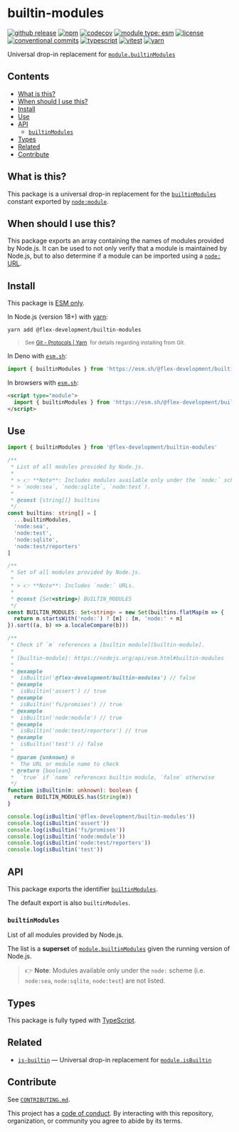 # builtin-modules

[![github release](https://img.shields.io/github/v/release/flex-development/builtin-modules.svg?include_prereleases\&sort=semver)](https://github.com/flex-development/builtin-modules/releases/latest)
[![npm](https://img.shields.io/npm/v/@flex-development/builtin-modules.svg)](https://npmjs.com/package/@flex-development/builtin-modules)
[![codecov](https://codecov.io/github/flex-development/builtin-modules/branch/main/graph/badge.svg?token=Rh9xvcgqdD)](https://codecov.io/github/flex-development/builtin-modules)
[![module type: esm](https://img.shields.io/badge/module%20type-esm-brightgreen)](https://github.com/voxpelli/badges-cjs-esm)
[![license](https://img.shields.io/github/license/flex-development/builtin-modules.svg)](LICENSE.md)
[![conventional commits](https://img.shields.io/badge/-conventional%20commits-fe5196?logo=conventional-commits\&logoColor=ffffff)](https://conventionalcommits.org)
[![typescript](https://img.shields.io/badge/-typescript-3178c6?logo=typescript\&logoColor=ffffff)](https://typescriptlang.org)
[![vitest](https://img.shields.io/badge/-vitest-6e9f18?style=flat\&logo=vitest\&logoColor=ffffff)](https://vitest.dev)
[![yarn](https://img.shields.io/badge/-yarn-2c8ebb?style=flat\&logo=yarn\&logoColor=ffffff)](https://yarnpkg.com)

Universal drop-in replacement for [`module.builtinModules`][modulebuiltinmodules]

## Contents

- [What is this?](#what-is-this)
- [When should I use this?](#when-should-i-use-this)
- [Install](#install)
- [Use](#use)
- [API](#api)
  - [`builtinModules`](#builtinmodules)
- [Types](#types)
- [Related](#related)
- [Contribute](#contribute)

## What is this?

This package is a universal drop-in replacement for the [`builtinModules`][modulebuiltinmodules] constant exported by
[`node:module`][node-module].

## When should I use this?

This package exports an array containing the names of modules provided by Node.js.
It can be used to not only verify that a module is maintained by Node.js, but to also determine if a module can be
imported using a [`node:` URL][node-imports].

## Install

This package is [ESM only][esm].

In Node.js (version 18+) with [yarn][]:

```sh
yarn add @flex-development/builtin-modules
```

<blockquote>
  <small>
    See <a href='https://yarnpkg.com/protocol/git'>Git - Protocols | Yarn</a>
    &nbsp;for details regarding installing from Git.
  </small>
</blockquote>

In Deno with [`esm.sh`][esmsh]:

```ts
import { builtinModules } from 'https://esm.sh/@flex-development/builtin-modules'
```

In browsers with [`esm.sh`][esmsh]:

```html
<script type="module">
  import { builtinModules } from 'https://esm.sh/@flex-development/builtin-modules'
</script>
```

## Use

```ts
import { builtinModules } from '@flex-development/builtin-modules'

/**
 * List of all modules provided by Node.js.
 *
 * > 👉 **Note**: Includes modules available only under the `node:` scheme (i.e.
 * > `node:sea`, `node:sqlite`, `node:test`).
 *
 * @const {string[]} builtins
 */
const builtins: string[] = [
  ...builtinModules,
  'node:sea',
  'node:test',
  'node:sqlite',
  'node:test/reporters'
]

/**
 * Set of all modules provided by Node.js.
 *
 * > 👉 **Note**: Includes `node:` URLs.
 *
 * @const {Set<string>} BUILTIN_MODULES
 */
const BUILTIN_MODULES: Set<string> = new Set(builtins.flatMap(m => {
  return m.startsWith('node:') ? [m] : [m, 'node:' + m]
}).sort((a, b) => a.localeCompare(b)))

/**
 * Check if `m` references a [builtin module][builtin-module].
 *
 * [builtin-module]: https://nodejs.org/api/esm.html#builtin-modules
 *
 * @example
 *  isBuiltin('@flex-development/builtin-modules') // false
 * @example
 *  isBuiltin('assert') // true
 * @example
 *  isBuiltin('fs/promises') // true
 * @example
 *  isBuiltin('node:module') // true
 * @example
 *  isBuiltin('node:test/reporters') // true
 * @example
 *  isBuiltin('test') // false
 *
 * @param {unknown} m
 *  The URL or module name to check
 * @return {boolean}
 *  `true` if `name` references builtin module, `false` otherwise
 */
function isBuiltin(m: unknown): boolean {
  return BUILTIN_MODULES.has(String(m))
}

console.log(isBuiltin('@flex-development/builtin-modules'))
console.log(isBuiltin('assert'))
console.log(isBuiltin('fs/promises'))
console.log(isBuiltin('node:module'))
console.log(isBuiltin('node:test/reporters'))
console.log(isBuiltin('test'))
```

## API

This package exports the identifier [`builtinModules`](#builtinmodules).

The default export is also `builtinModules`.

### `builtinModules`

List of all modules provided by Node.js.

The list is a **superset** of [`module.builtinModules`][modulebuiltinmodules] given the running version of Node.js.

> 👉 **Note**: Modules available only under the `node:` scheme (i.e. `node:sea`, `node:sqlite`, `node:test`) are not
> listed.

## Types

This package is fully typed with [TypeScript][].

## Related

- [`is-builtin`][is-builtin] — Universal drop-in replacement for [`module.isBuiltin`][node-module-is-builtin]

## Contribute

See [`CONTRIBUTING.md`](./CONTRIBUTING.md).

This project has a [code of conduct](./CODE_OF_CONDUCT.md). By interacting with this repository, organization, or
community you agree to abide by its terms.

[esm]: https://gist.github.com/sindresorhus/a39789f98801d908bbc7ff3ecc99d99c

[esmsh]: https://esm.sh

[is-builtin]: https://github.com/flex-development/is-builtin

[modulebuiltinmodules]: https://nodejs.org/api/module.html#modulebuiltinmodules

[node-imports]: https://nodejs.org/api/esm.html#node-imports

[node-module-is-builtin]: https://nodejs.org/api/module.html#moduleisbuiltinmodulename

[node-module]: https://nodejs.org/api/module.html

[typescript]: https://www.typescriptlang.org

[yarn]: https://yarnpkg.com
